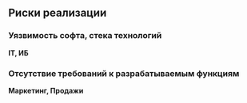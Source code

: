 ## Риски реализации ##

### Уязвимость софта, стека технологий
**IT, ИБ**

### Отсутствие требований к разрабатываемым функциям
**Маркетинг, Продажи**